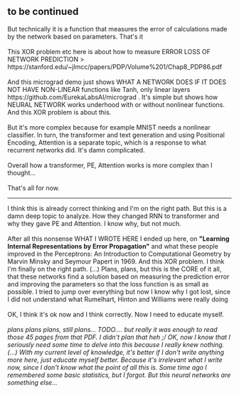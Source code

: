 <h2>to be continued</h2>
But technically it is a function that measures the error of calculations made by the network based on parameters. That's it
<br /><br />
This XOR problem etc here is about how to measure ERROR LOSS OF NETWORK PREDICTION > https://stanford.edu/~jlmcc/papers/PDP/Volume%201/Chap8_PDP86.pdf
<br /><br />
And this micrograd demo just shows WHAT A NETWORK DOES IF IT DOES NOT HAVE NON-LINEAR functions like Tanh, only linear layers https://github.com/EurekaLabsAI/micrograd . It's
simple but shows how NEURAL NETWORK works underhood with or without nonlinear functions. And this XOR problem is about this.
<br /><br />
But it's more complex because for example MNIST needs a nonlinear classifier. In turn, the transformer and text generation and using Positional Encoding,
Attention is a separate topic, which is a response to what recurrent networks did. It's damn complicated.
<br /><br />
Overall how a transformer, PE, Attention works is more complex than I thought... 
<br /><br />
That's all for now.
<hr>
I think this is already correct thinking and I'm on the right path. But this is a damn deep topic to analyze. How they changed RNN to transformer and why they gave PE and Attention. I know why, but not much.
<br /><br />
After all this nonsense WHAT I WROTE HERE I ended up here, on <b>"Learning Internal Representations by Error Propagation"</b> and what these people improved in the Perceptrons: An Introduction to Computational Geometry by Marvin Minsky and Seymour Papert in 1969. And this XOR problem. I think I'm finally on the right path. (...) Plans, plans, but this is the CORE of it all, that these networks find a solution based on measuring the prediction error and improving the parameters so that the loss function is as small as possible. I tried to jump over everything but now I know why I got lost, since I did not understand what Rumelhart, Hinton and Williams were really doing
<br /><br />
OK, I think it's ok now and I think correctly. Now I need to educate myself.
<br /><br />
<i>plans plans plans, still plans... TODO.... but really it was enough to read those 45 pages from that PDF. I didn't plan that heh ;/ OK, now I know that I seriously need some time to delve into this because I really knew nothing.(...) With my current level of knowledge, it's better if I don't write anything more here, just educate myself better. Because it's irrelevant what I write now, since I don't know what the point of all this is. Some time ago I remembered some basic statistics, but I forgot. But this neural networks are something else...</i>
